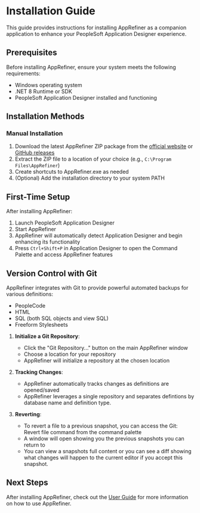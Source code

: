 # Installation Guide

This guide provides instructions for installing AppRefiner as a companion application to enhance your PeopleSoft Application Designer experience.

## Prerequisites

Before installing AppRefiner, ensure your system meets the following requirements:

- Windows operating system
- .NET 8 Runtime or SDK
- PeopleSoft Application Designer installed and functioning

## Installation Methods

### Manual Installation

1. Download the latest AppRefiner ZIP package from the [official website](https://example.com/apprefiner/download) or [GitHub releases](https://github.com/example/apprefiner/releases)
2. Extract the ZIP file to a location of your choice (e.g., `C:\Program Files\AppRefiner`)
3. Create shortcuts to AppRefiner.exe as needed
4. (Optional) Add the installation directory to your system PATH

## First-Time Setup

After installing AppRefiner:

1. Launch PeopleSoft Application Designer
2. Start AppRefiner
3. AppRefiner will automatically detect Application Designer and begin enhancing its functionality
4. Press `Ctrl+Shift+P` in Application Designer to open the Command Palette and access AppRefiner features

## Version Control with Git

AppRefiner integrates with Git to provide powerful automated backups for various definitions:

- PeopleCode
- HTML
- SQL (both SQL objects and view SQL)
- Freeform Stylesheets

1. **Initialize a Git Repository**:
   - Click the "Git Repository..." button on the main AppRefiner window
   - Choose a location for your repository
   - AppRefiner will initialize a repository at the chosen location

2. **Tracking Changes**:
   - AppRefiner automatically tracks changes as definitions are opened/saved
   - AppRefiner leverages a single repository and separates defintions by database name and definition type.

3. **Reverting**:
   - To revert a file to a previous snapshot, you can access the Git: Revert file command from the command palette
   - A window will open showing you the previous snapshots you can return to
   - You can view a snapshots full content or you can see a diff showing what changes will happen to the current editor if you accept this snapshot.

## Next Steps

After installing AppRefiner, check out the [User Guide](../user-guide/README.md) for more information on how to use AppRefiner.
